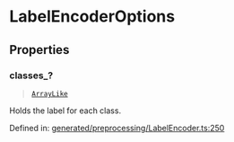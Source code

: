 # LabelEncoderOptions

## Properties

### classes\_?

> [`ArrayLike`](../types/ArrayLike.md)

Holds the label for each class.

Defined in:  [generated/preprocessing/LabelEncoder.ts:250](https://github.com/transitive-bullshit/scikit-learn-ts/blob/b59c1ff/packages/sklearn/src/generated/preprocessing/LabelEncoder.ts#L250)
